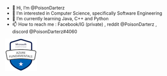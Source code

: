 - 👋 Hi, I’m @PoisonDarterz
- 👀 I’m interested in Computer Science, specifically Software Engineering
- 🌱 I’m currently learning Java, C++ and Python
- 📫 How to reach me : Facebook/IG (private) , reddit @PoisonDarterz , discord @PoisonDarterz#4060

<img src=microsoft-certified-azure-fundamentals.png></img>

<!---
PoisonDarterz/PoisonDarterz is a ✨ special ✨ repository because its `README.md` (this file) appears on your GitHub profile.
You can click the Preview link to take a look at your changes.
--->
